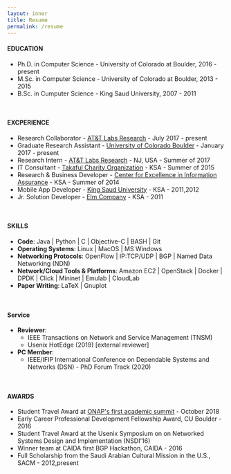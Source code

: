 ```yaml
---
layout: inner
title: Resume
permalink: /resume
---
```





#### EDUCATION

- Ph.D. in Computer Science - University of Colorado at Boulder, 2016 - present
- M.Sc. in Computer Science - University of Colorado at Boulder, 2013 - 2015
- B.Sc. in Cumputer Science - King Saud University, 2007 - 2011

&nbsp;


#### EXCPERIENCE

- Research Collaborator - [AT&T Labs Research](http://about.att.com/sites/labs_research) - July 2017 - present
- Graduate Research Assistant - [University of Colorado Boulder](https://www.colorado.edu/) - January 2017 - present
- Research Intern - [AT&T Labs Research](http://about.att.com/sites/labs_research) - NJ, USA - Summer of 2017
- IT Consultant - [Takaful Charity Organization](https://www.takaful.org.sa/English) - KSA - Summer of 2015
- Research & Business Developer - [Center for Excellence in Information Assurance](https://coeia.ksu.edu.sa/en) - KSA - Summer of 2014
- Mobile App Developer - [King Saud University](http://ksu.edu.sa/en/) - KSA - 2011,2012
- Jr. Solution Developer - [Elm Company](https://www.elm.sa) - KSA - 2011

&nbsp;

#### SKILLS

- **Code**: Java \| Python \| C \| Objective-C \| BASH \| Git
- **Operating Systems**: Linux \| MacOS \| MS Windows
- **Networking Protocols**: OpenFlow \| IP:TCP/UDP \| BGP \| Named Data Networking (NDN)
- **Network/Cloud Tools & Platforms**: Amazon EC2 \| OpenStack \| Docker \| DPDK \| Click \| Mininet \| Emulab \| CloudLab
- **Paper Writing**: LaTeX \| Gnuplot

&nbsp;

#### Service

- **Reviewer**:
  - IEEE Transactions on Network and Service Management (TNSM)
  - Usenix HotEdge (2019) [external reviewer]
- **PC Member**:
  - IEEE/IFIP International Conference on Dependable Systems and Networks (DSN) - PhD Forum Track (2020)

&nbsp;

#### AWARDS

- Student Travel Award at [ONAP's first academic summit](https://events.linuxfoundation.org/events/academic-summit/) - October 2018
- Early Career Professional Development Fellowship Award, CU Boulder - 2016
- Student Travel Award at the Usenix Symposium on on Networked Systems Design and Implementation (NSDI'16)
- Winner team at CAIDA first BGP Hackathon, CAIDA - 2016
- Full Scholarship from the Saudi Arabian Cultural Mission in the U.S., SACM - 2012,present
